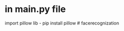 # in main.py file

import pillow lib - pip install pillow
#   f a c e r e c o g n i z a t i o n  
 